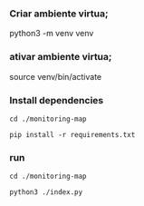 
### Criar ambiente virtua;
python3 -m venv venv


### ativar ambiente virtua;
source venv/bin/activate


### Install dependencies
```
cd ./monitoring-map

pip install -r requirements.txt
```


### run
```
cd ./monitoring-map

python3 ./index.py
```